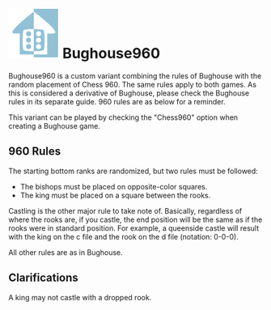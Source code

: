 # ![Bughouse960](https://raw.githubusercontent.com/gbtami/pychess-variants/master/static/icons/Bughouse960.svg) Bughouse960

Bughouse960 is a custom variant combining the rules of Bughouse with the random placement of Chess 960. The same rules apply to both games. As this is considered a derivative of Bughouse, please check the Bughouse rules in its separate guide. 960 rules are as below for a reminder.

This variant can be played by checking the "Chess960" option when creating a Bughouse game.

## 960 Rules

The starting bottom ranks are randomized, but two rules must be followed:

* The bishops must be placed on opposite-color squares.
* The king must be placed on a square between the rooks.

Castling is the other major rule to take note of. Basically, regardless of where the rooks are, if you castle, the end position will be the same as if the rooks were in standard position. For example, a queenside castle will result with the king on the c file and the rook on the d file (notation: 0-0-0).

All other rules are as in Bughouse.

## Clarifications

A king may not castle with a dropped rook.

